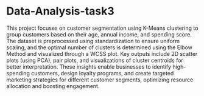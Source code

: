 # Data-Analysis-task3
This project focuses on customer segmentation using K-Means clustering to group customers based on their age, annual income, and spending score. The dataset is preprocessed using standardization to ensure uniform scaling, and the optimal number of clusters is determined using the Elbow Method and visualized through a WCSS plot. Key outputs include 2D scatter plots (using PCA), pair plots, and visualizations of cluster centroids for better interpretation. These insights enable businesses to identify high-spending customers, design loyalty programs, and create targeted marketing strategies for different customer segments, optimizing resource allocation and boosting engagement.








